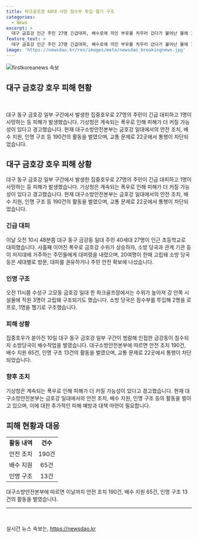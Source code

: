```yaml
---
title: 파크골프장 60대 사망 잠수부 투입·헬기 구조
categories:
  - News
excerpt: >
  대구 금호강 인근 주민 27명 긴급대피, 배수로에 끼인 부유물 치우러 갔다가 불어난 물에 1명 사망. 10일 대구 동구 금호강 일부 구간 범람. 대구소방안전본부에 따르면 지난 8일 오후 6시부터 10일 오후 4시까지 안전 조치 190건, 배수 지원 65건, 인명 구조 13건의 활동 진행. 오후 2시 기준 북구 노곡교, 조야교 등 도로와 교량 22곳 통행 차단.
feature_text: >
  대구 금호강 인근 주민 27명 긴급대피, 배수로에 끼인 부유물 치우러 갔다가 불어난 물에 1명 사망. 10일 대구 동구 금호강 일부 구간 범람. 대구소방안전본부에 따르면 지난 8일 오후 6시부터 10일 오후 4시까지 안전 조치 190건, 배수 지원 65건, 인명 구조 13건의 활동 진행. 오후 2시 기준 북구 노곡교, 조야교 등 도로와 교량 22곳 통행 차단.
image: 'https://newsdao.kr/res/images/meta/newsdao_breakingnews.jpg'
---
```


<p><img src="https://newsdao.kr/res/images/meta/newsdao_breakingnews.jpg" alt="firstkoreanews 속보" /></p>

<h2>대구 금호강 호우 피해 현황</h2>

<p data-ke-size="size16">&nbsp;</p>

<p>대구 동구 금호강 일부 구간에서 발생한 집중호우로 27명의 주민이 긴급 대피하고 1명이 사망하는 등 피해가 발생했습니다. 기상청은 계속되는 폭우로 인해 피해가 더 커질 가능성이 있다고 경고했습니다. 현재 대구소방안전본부는 금호강 일대에서의 안전 조치, 배수 지원, 인명 구조 등 190건의 활동을 벌였으며, 교통 문제로 22곳에서 통행이 차단되었습니다.</p></p>

<h2 data-ke-size="size26">대구 금호강 호우 피해 상황</h2>

<p data-ke-size="size16">대구 동구 금호강 일부 구간에서 발생한 집중호우로 27명의 주민이 긴급 대피하고 1명이 사망하는 등 피해가 발생했습니다. 기상청은 계속되는 폭우로 인해 피해가 더 커질 가능성이 있다고 경고했습니다. 현재 대구소방안전본부는 금호강 일대에서의 안전 조치, 배수 지원, 인명 구조 등 190건의 활동을 벌였으며, 교통 문제로 22곳에서 통행이 차단되었습니다.</p>

<h3 data-ke-size="size24">긴급 대피</h3>

<p data-ke-size="size16">이날 오전 10시 48분쯤 대구 동구 금강동 일대 주민 40세대 27명이 인근 초등학교로 대피했습니다. 사흘째 이어진 폭우로 금호강 수위가 상승하자, 소방 당국과 관계 기관 등이 저지대에 거주하는 주민들에게 대피령을 내렸으며, 20여명이 한때 고립돼 소방 당국 등은 세대별로 방문, 대피를 권유하거나 주민 안전 확보에 나섰습니다.</p>

<h3 data-ke-size="size24">인명 구조</h3>

<p data-ke-size="size16">오전 11시쯤 수성구 고모동 금호강 일대 한 파크골프장에서는 수위가 높아져 강 안쪽 시설물에 직원 3명이 고립돼 구조되기도 했습니다. 소방 당국은 잠수부를 투입해 2명을 로프로, 1명을 헬기로 구조했습니다.</p>

<h3 data-ke-size="size24">피해 상황</h3>

<p data-ke-size="size16">집중호우가 쏟아진 10일 대구 동구 금호강 일부 구간이 범람해 인접한 금강동이 침수되자 소방당국이 배수작업을 벌였습니다. 대구소방안전본부에 따르면 안전 조치 190건, 배수 지원 65건, 인명 구조 13건의 활동을 벌였으며, 교통 문제로 22곳에서 통행이 차단되었습니다.</p>

<h3 data-ke-size="size24">향후 조치</h3>

<p data-ke-size="size16">기상청은 계속되는 폭우로 인해 피해가 더 커질 가능성이 있다고 경고했습니다. 현재 대구소방안전본부는 금호강 일대에서의 안전 조치, 배수 지원, 인명 구조 등의 활동을 벌이고 있으며, 이에 대한 추가적인 피해 예방과 대책 마련이 필요합니다.</p>

<h2 data-ke-size="size26">피해 현황과 대응</h2>

<table>
<tbody>
<tr>
<td style="text-align: center; height: 17px;"><b>활동 내역</b></td>
<td style="text-align: center; height: 17px;"><b>건수</b></td>
</tr>
<tr>
<td style="text-align: center; height: 17px;">안전 조치</td>
<td style="text-align: center; height: 17px;">190건</td>
</tr>
<tr>
<td style="text-align: center; height: 17px;">배수 지원</td>
<td style="text-align: center; height: 17px;">65건</td>
</tr>
<tr>
<td style="text-align: center; height: 17px;">인명 구조</td>
<td style="text-align: center; height: 17px;">13건</td>
</tr>
</tbody>
</table>

<p data-ke-size="size16">대구소방안전본부에 따르면 이날까지 안전 조치 190건, 배수 지원 65건, 인명 구조 13건의 활동을 벌였습니다.</p>

<hr>

<p data-ke-size="size16">&nbsp;</p>
실시간 뉴스 속보는, <a href="https://newsdao.kr" rel="dofollow">https://newsdao.kr</a>



